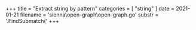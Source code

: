 +++
title = "Extract string by pattern"
categories = [ "string" ]
date = 2021-01-21
filename = 'sienna\open-graph\open-graph.go'
substr = '.FindSubmatch('
+++
